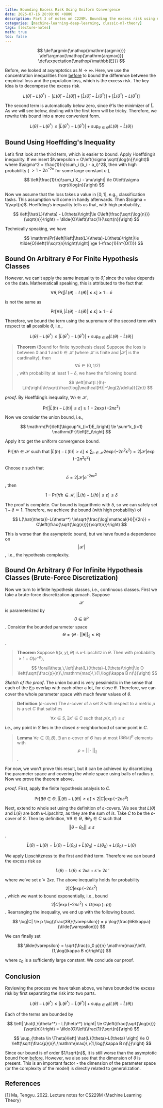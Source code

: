 ```yaml
---
title: Bounding Excess Risk Using Uniform Convergence
date: 2025-07-16 20:00:00 +0800
description: Part 3 of notes on C229M. Bounding the excess risk using uniform convergence techniques.
categories: [machine-learning-deep-learning, classic-ml-theory]
tags: [lecture-notes]
math: true
toc: false
---
```


$$
    \def\argmin{\mathop{\mathrm{argmin}}}
    \def\argmax{\mathop{\mathrm{argmax}}}
    \def\expectation{\mathop{\mathbb{E}}}
$$

Before, we looked at asymptotics as $N \to \infty$. Here, we use the concentration inequalities from [before](https://cogniti0n.github.io/posts/conceneq/) to bound the difference between the empirical loss and the population loss, which is the excess risk. The key idea is to decompose the excess risk.

$$
L(\hat{\theta})-L(\theta^* ) = \left[ L(\hat{\theta})-\hat{L}(\hat{\theta}) \right] + \left[ \hat{L}(\hat{\theta}) - \hat{L}(\theta^* ) \right] + \left[ \hat{L}(\theta^* ) - L(\theta^* ) \right]
$$

The second term is automatically below zero, since $\hat{\theta}$ is the minimizer of $\hat{L}$. As we will see below, dealing with the first term will be tricky. Therefore, we rewrite this bound into a more convenient form.

$$
L(\hat{\theta}) - L(\theta^*) \le |\hat{L}(\theta^*) - L(\theta^*)| + \sup_{\theta \in \Theta} \left( L(\theta) - \hat{L}(\theta) \right)
$$

## Bound Using Hoeffding's Inequality

Let’s first look at the third term, which is easier to bound. Apply Hoeffding’s inequality. If we insert $\varepsilon = O\left(\sigma \sqrt{\log{n}}\right)$ where $\sigma^2 = \frac{1}{n}\sum_i (b_i - a_i)^2$, then with high probability ( $>1-2n^{-2c}$ for some large constant $c$ ),

$$
\left|\frac{1}{n}\sum_i X_i - \mu\right| \le O\left(\sigma \sqrt{\log{n}}\right)
$$

Now we assume that the loss takes a value in $[0,1]$, e.g., classification tasks. This assumption will come in handy afterwards. Then  $\sigma = 1/\sqrt{n}$. Hoeffding’s inequality tells us that, with high probability,

$$
\left|\hat{L}(\theta) - L(\theta)\right|\le O\left(\frac{\sqrt{\log{n}}}{\sqrt{n}}\right) = \tilde{O}\left(\frac{1}{\sqrt{n}}\right)
$$

Technically speaking, we have

$$
\mathrm{Pr}\left[\left|\hat{L}(\theta)-L(\theta)\right|\le \tilde{O}\left(1/\sqrt{n}\right)\right] \ge 1-\frac{1}{n^{O(1)}}
$$

## Bound On Arbitrary $\theta$ For Finite Hypothesis Classes

However, we can’t apply the same inequality to $\hat{\theta}$, since the value depends on the data. Mathematicall speaking, this is attributed to the fact that

$$
\forall \theta,\,\mathrm{Pr}\left[\left|\hat{L}(\theta)-L(\theta)\right|\le\varepsilon\right]\ge1-\delta
$$

is not the same as

$$
\mathrm{Pr}\left[\forall \theta,\,\left|\hat{L}(\theta)-L(\theta)\right|\le\varepsilon\right]\ge1-\delta
$$

Therefore, we bound the term using the supremum of the second term with respect to **all** possible $\theta$, i.e.,

$$
L(\hat{\theta})-L(\theta^*) \le \left|\hat{L}(\theta^*) - L(\theta^*)\right| + \sup_{\theta \in \Theta}\left[L(\theta)-\hat{L}(\theta)\right]
$$

>**Theorem** (Bound for finite hypothesis class) Suppose the loss is between 0 and 1 and $h \in \mathcal{H}$ (where $\mathcal{H}$ is finite and $|\mathcal{H}|$ is the cardinality), then 
>$$\forall \delta \in (0,1/2)$$, with probability at least $1-\delta$, we have the following bound.
>
>$$
\left|\hat{L}(h)-L(h)\right|\le\sqrt{\frac{\log|\mathcal{H}|+\log(2/\delta)}{2n}}
>$$

*proof*. By Hoeffding’s inequality, $\forall h \in \mathcal{H}$,

$$
\mathrm{Pr}\left[\left|\hat{L}(h)-L(h)\right|\le\varepsilon\right] \ge 1 - 2\exp(-2n\varepsilon^2)
$$

Now we consider the union bound, i.e.,

$$
\mathrm{Pr}\left[\bigcup^k_{i=1}E_i\right] \le \sum^k_{i=1} \mathrm{Pr}\left[E_i\right]
$$

Apply it to get the uniform convergence bound.

$$
\mathrm{Pr}\left[\exists h \in \mathcal{H} \text{ such that } \left|\hat{L}(h)-L(h)\right|>\varepsilon\right] \le \sum_{h \in \mathcal{H}} 2 \exp(-2n^2\varepsilon^2)=2|\mathcal{H}|\exp(-2n^2\varepsilon^2)
$$

Choose $\varepsilon$ such that 
$$\delta = 2|\mathcal{H}|e^{-2n\varepsilon^2}$$, then

$$
1-\mathrm{Pr}\left[\forall h \in \mathcal{H},\,\left|\hat{L}(h)-L(h)\right|\le\varepsilon\right] \le \delta
$$

The proof is complete. Our bound is logarithmic with $\delta$, so we can safely set $1-\delta \simeq 1$. Therefore, we achieve the bound (with high probability) of

$$
L(\hat{\theta})-L(\theta^*) \le\sqrt{\frac{\log|\mathcal{H}|}{2n}} + O\left(\frac{\sqrt{\log{n}}}{\sqrt{n}}\right)
$$

This is worse than the asymptotic bound, but we have found a dependence on 
$$|\mathcal{H}|$$, i.e., the hypothesis complexity. 

## Bound On Arbitrary $\theta$ For Infinite Hypothesis Classes (Brute-Force Discretization)

Now we turn to infinite hypothesis classes, i.e., continuous classes. First we take a brute-force discretization approach. Suppose $$\mathcal{H}$$
is parameterized by
$$\theta \in \mathbb{R}^p$$.
Consider the bounded parameter space 
$$\Theta = \{ \theta : ||\theta||_2 \le B\}$$.

>**Theorem** Suppose $l((x,y),\theta)$ is $\kappa$-Lipschitz in $\theta$. Then with probability $\ge 1 - O(e^{-p})$,
>
>$$
\forall\theta,\,\left|\hat{L}(\theta)-L(\theta)\right|\le O \left(\sqrt{\frac{p}{n}\,\mathrm{max}\,\{1,\log(\kappa B n)\}}\right)
>$$

_Sketch of the proof_.  The union bound is very pessimistic in the sense that each of the $E_i$s overlap with each other a lot, for close $\theta$. Therefore, we can cover the whole parameter space with much fewer values of $\theta$.

>**Definition** ($\varepsilon$-cover) The $\varepsilon$-cover of a set $S$ with respect to a metric $\rho$ is a set $C$ that satisfies
>
>$$
\forall x \in S, \,\exists x' \in C \text{ such that } \rho(x,x') \le \varepsilon
>$$

i.e., any point in $S$ lies in the closed $\varepsilon$-neighborhood of some point in $C$.

>**Lemma** $\forall \varepsilon \in (0,B)$, $\exists$ an $\varepsilon$-cover of $\Theta$ has at most $(3B/\varepsilon)^p$ elements with 
$$
\rho = ||\cdot||_2
$$.

For now, we won't prove this result, but it can be achieved by discretizing the parameter space and covering the whole space using balls of radius $\varepsilon$. Now we prove the theorem above.

_proof_. First, apply the finite hypothesis analysis to $C$.

$$
\mathrm{Pr}\left[\exists \theta \in \Theta, \, \left|\hat{L}(\theta)-L(\theta)\right|\ge \tilde{\varepsilon} \right] \le 2|C|\exp\left(-2n\tilde{\varepsilon}^2\right)
$$

Next, extend to whole set using the definition of $\varepsilon$-covers. We see that $L(\theta)$ and $\hat{L}(\theta)$ are both $\kappa$-Lipschitz, as they are the sum of $l$s. Take $C$ to be the $\varepsilon$-cover of $S$. Then by definition, $\forall \theta \in \Theta$, $\exists \theta_0 \in C$ such that 
$$
||\theta - \theta_0|| \le \varepsilon
$$.

$$
\hat{L}(\theta) - L(\theta) = \hat{L}(\theta) - \hat{L}(\theta_0) + \hat{L}(\theta_0) -L(\theta_0) + L(\theta_0) - L(\theta)
$$

We apply Lipschitzness to the first and third term. Therefore we can bound the excess risk as

$$
\hat{L}(\theta) - L(\theta) \le 2\kappa \varepsilon + \tilde{\varepsilon} = 2\tilde{\varepsilon}
$$

where we’ve set $\tilde{\varepsilon} = 2\kappa\varepsilon$. The above inequality holds for probability 
$$
2 |C| \exp(-2\tilde{n}\tilde{\varepsilon}^2)
$$
, which we want to bound exponentially, i.e., bound 
$$
2 |C| \exp(-2\tilde{n}\tilde{\varepsilon}^2)<O(\exp(-p))
$$
. Rearranging the inequality, we end up with the following bound.

$$
\log|C| \le p \log{\frac{3B}{\varepsilon}} = p \log{\frac{6B\kappa}{\tilde{\varepsilon}}}
$$

We can finally set

$$
\tilde{\varepsilon} = \sqrt{\frac{c_0 p}{n} \mathrm{max}\left\{1,\log(\kappa B n)\right\}}
$$

where $c_0$ is a sufficiently large constant. We conclude our proof.

## Conclusion

Reviewing the process we have taken above, we have bounded the excess risk by first separating the risk into two parts.

$$
L(\hat{\theta})-L(\theta^*) \le \left| L(\theta^*) - \hat{L}(\theta^*) \right| + \sup_{\theta \in \Theta} \left(L(\theta) - \hat{L}(\theta) \right)
$$

Each of the terms are bounded by

$$
\left| \hat{L}(\theta^*) - L(\theta^*) \right| \le O\left(\frac{\sqrt{\log{n}}}{\sqrt{n}}\right) = \tilde{O}\left(\frac{1}{\sqrt{n}}\right)
$$

$$
\sup_{\theta \in \Theta}\left[ \hat{L}(\theta)-L(\theta) \right] \le O \left(\sqrt{\frac{p}{n}\,\mathrm{max}\,\{1,\log(\kappa B n)\}}\right)
$$

Since our bound is of order $1/\sqrt{n}$, it is still worse than the asymptotic bound from [before](https://cogniti0n.github.io/posts/sup_asymp/). However, we also see that the dimension of $\theta$ is present. This is an important factor - the dimension of the parameter space (or the complexity of the model) is directly related to generalization.

## References
[1] Ma, Tengyu. 2022. Lecture notes for CS229M (Machine Learning Theory)